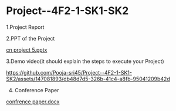 # Project--4F2-1-SK1-SK2
1.Project Report



2.PPT of the Project

[cn project 5.pptx](https://github.com/Pooja-sri45/Project--4F2-1-SK1-SK2/files/15466213/cn.project.5.pptx)


3.Demo video(it should explain the steps to execute your Project) 

https://github.com/Pooja-sri45/Project--4F2-1-SK1-SK2/assets/147081893/db48d7d5-326b-41c4-a8fb-95041209b42d



4. Conference Paper

[confrence paper.docx](https://github.com/Pooja-sri45/Project--4F2-1-SK1-SK2/files/15448298/confrence.paper.docx)
